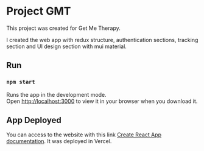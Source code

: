 # Project GMT

This project was created for Get Me Therapy.

I created the web app with redux structure, authentication sections, tracking section and UI design section with mui material.

## Run

### `npm start`

Runs the app in the development mode.\
Open [http://localhost:3000](http://localhost:3000) to view it in your browser when you download it.


## App Deployed

You can access to the website with this link [Create React App documentation](https://facebook.github.io/create-react-app/docs/getting-started).
It was deployed in Vercel.
